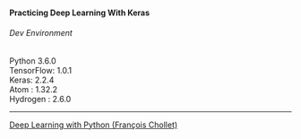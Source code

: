 #### Practicing Deep Learning With Keras

###### Dev Environment
Python 3.6.0  
TensorFlow: 1.0.1  
Keras: 2.2.4  
Atom : 1.32.2   
Hydrogen : 2.6.0  

***
[Deep Learning with Python
(François Chollet)](https://www.manning.com/books/deep-learning-with-python)
